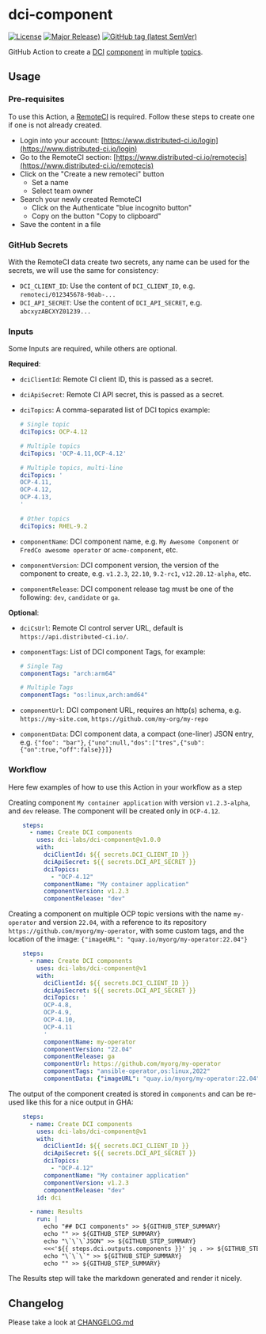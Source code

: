 # dci-component

[![License](https://img.shields.io/github/license/dci-labs/dci-component)](https://github.com/dci-labs/dci-component/blob/main/LICENSE)
[![Major Release)](https://img.shields.io/github/v/release/dci-labs/dci-component?label=major)](https://github.com/dci-labs/dci-component/releases/latest)
[![GitHub tag (latest SemVer)](https://img.shields.io/github/v/tag/dci-labs/dci-component?label=latest)](https://github.com/dci-labs/dci-component/tags)

GitHub Action to create a [DCI](https://docs.distributed-ci.io/) [component](https://docs.distributed-ci.io/#component) in multiple [topics](https://docs.distributed-ci.io/#topic).

## Usage

### Pre-requisites

To use this Action, a [RemoteCI](https://docs.distributed-ci.io/#remote-ci) is required. Follow these steps to create one if one is not already created.

- Login into your account: [https://www.distributed-ci.io/login](https://www.distributed-ci.io/login)
- Go to the RemoteCI section: [https://www.distributed-ci.io/remotecis](https://www.distributed-ci.io/remotecis)
- Click on the "Create a new remoteci" button
  - Set a name
  - Select team owner
- Search your newly created RemoteCI
  - Click on the Authenticate "blue incognito button"
  - Copy on the button "Copy to clipboard"
- Save the content in a file

### GitHub Secrets

With the RemoteCI data create two secrets, any name can be used for the secrets, we will use the same for consistency:

- `DCI_CLIENT_ID`: Use the content of `DCI_CLIENT_ID`, e.g. `remoteci/012345678-90ab-...`
- `DCI_API_SECRET`: Use the content of `DCI_API_SECRET`, e.g. `abcxyzABCXYZ01239...`

### Inputs

Some Inputs are required, while others are optional.

**Required**:

- `dciClientId`: Remote CI client ID, this is passed as a secret.
- `dciApiSecret`: Remote CI API secret, this is passed as a secret.
- `dciTopics`: A comma-separated list of DCI topics example:

    ```yaml
    # Single topic
    dciTopics: OCP-4.12

    # Multiple topics
    dciTopics: 'OCP-4.11,OCP-4.12'
    
    # Multiple topics, multi-line
    dciTopics: '
    OCP-4.11,
    OCP-4.12,
    OCP-4.13,
    '

    # Other topics
    dciTopics: RHEL-9.2
    ```

- `componentName`: DCI component name, e.g. `My Awesome Component` or `FredCo awesome operator` or `acme-component`, etc.
- `componentVersion`: DCI component version, the version of the component to create, e.g. `v1.2.3`, `22.10`, `9.2-rc1`, `v12.28.12-alpha`, etc.
- `componentRelease`: DCI component release tag must be one of the following: `dev`, `candidate` or `ga`.

**Optional**:

- `dciCsUrl`: Remote CI control server URL, default is `https://api.distributed-ci.io/`.
- `componentTags`: List of DCI component Tags, for example:

    ```yaml
    # Single Tag
    componentTags: "arch:arm64"

    # Multiple Tags
    componentTags: "os:linux,arch:amd64"
    ```

- `componentUrl`: DCI component URL, requires an http(s) schema, e.g. `https://my-site.com`, `https://github.com/my-org/my-repo`
- `componentData`: DCI component data, a compact (one-liner) JSON entry, e.g. `{"foo": "bar"}`, `{"uno":null,"dos":["tres",{"sub":{"on":true,"off":false}}]}`

### Workflow

Here few examples of how to use this Action in your workflow as a step

Creating component `My container application` with version `v1.2.3-alpha`, and `dev` release. The component will be created only in `OCP-4.12`.

```YAML
    steps:
      - name: Create DCI components
        uses: dci-labs/dci-component@v1.0.0
        with:
          dciClientId: ${{ secrets.DCI_CLIENT_ID }}
          dciApiSecret: ${{ secrets.DCI_API_SECRET }}
          dciTopics:
            - "OCP-4.12"
          componentName: "My container application"
          componentVersion: v1.2.3
          componentRelease: "dev"
```

Creating a component on multiple OCP topic versions with the name `my-operator` and version `22.04`, with a reference to its repository `https://github.com/myorg/my-operator`, with some custom tags, and the location of the image: `{"imageURL": "quay.io/myorg/my-operator:22.04"}`

```YAML
    steps:
      - name: Create DCI components
        uses: dci-labs/dci-component@v1
        with:
          dciClientId: ${{ secrets.DCI_CLIENT_ID }}
          dciApiSecret: ${{ secrets.DCI_API_SECRET }}
          dciTopics: '
          OCP-4.8,
          OCP-4.9,
          OCP-4.10,
          OCP-4.11
          '
          componentName: my-operator
          componentVersion: "22.04"
          componentRelease: ga
          componentUrl: https://github.com/myorg/my-operator
          componentTags: "ansible-operator,os:linux,2022"
          componentData: {"imageURL": "quay.io/myorg/my-operator:22.04"}
```

The output of the component created is stored in `components` and can be re-used like this for a nice output in GHA:

```YAML
    steps:
      - name: Create DCI components
        uses: dci-labs/dci-component@v1
        with:
          dciClientId: ${{ secrets.DCI_CLIENT_ID }}
          dciApiSecret: ${{ secrets.DCI_API_SECRET }}
          dciTopics:
            - "OCP-4.12"
          componentName: "My container application"
          componentVersion: v1.2.3
          componentRelease: "dev"
        id: dci

      - name: Results
        run: |
          echo "## DCI components" >> ${GITHUB_STEP_SUMMARY}
          echo "" >> ${GITHUB_STEP_SUMMARY}
          echo "\`\`\`JSON" >> ${GITHUB_STEP_SUMMARY}
          <<<'${{ steps.dci.outputs.components }}' jq . >> ${GITHUB_STEP_SUMMARY}
          echo "\`\`\`" >> ${GITHUB_STEP_SUMMARY}
          echo "" >> ${GITHUB_STEP_SUMMARY}
```

The Results step will take the markdown generated and render it nicely.

## Changelog

Please take a look at [CHANGELOG.md](./CHANGELOG.md)
